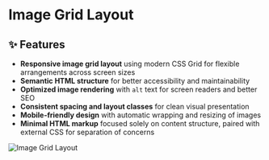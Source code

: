 # Image Grid Layout

## ✨ Features

* **Responsive image grid layout** using modern CSS Grid for flexible arrangements across screen sizes
* **Semantic HTML structure** for better accessibility and maintainability
* **Optimized image rendering** with `alt` text for screen readers and better SEO
* **Consistent spacing and layout classes** for clean visual presentation
* **Mobile-friendly design** with automatic wrapping and resizing of images
* **Minimal HTML markup** focused solely on content structure, paired with external CSS for separation of concerns


![Image Grid Layout](image-grid-layout.png)
